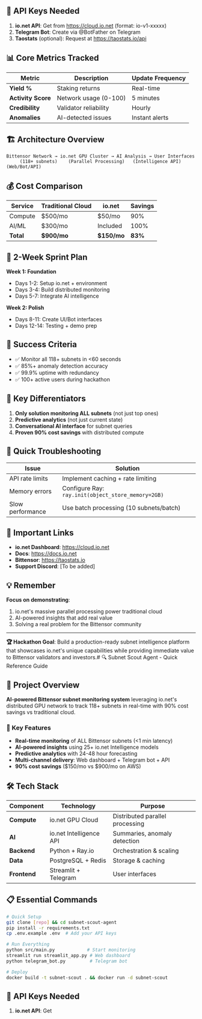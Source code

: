 ## 🔑 API Keys Needed
1. **io.net API**: Get from https://cloud.io.net (format: io-v1-xxxxx)
2. **Telegram Bot**: Create via @BotFather on Telegram
3. **Taostats** (optional): Request at https://taostats.io/api

## 📊 Core Metrics Tracked

| Metric | Description | Update Frequency |
|--------|-------------|------------------|
| **Yield %** | Staking returns | Real-time |
| **Activity Score** | Network usage (0-100) | 5 minutes |
| **Credibility** | Validator reliability | Hourly |
| **Anomalies** | AI-detected issues | Instant alerts |

## 🏗️ Architecture Overview

```
Bittensor Network → io.net GPU Cluster → AI Analysis → User Interfaces
     (118+ subnets)    (Parallel Processing)   (Intelligence API)    (Web/Bot/API)
```

## 💰 Cost Comparison

| Service | Traditional Cloud | io.net | Savings |
|---------|------------------|---------|---------|
| Compute | $500/mo | $50/mo | 90% |
| AI/ML | $300/mo | Included | 100% |
| **Total** | **$900/mo** | **$150/mo** | **83%** |

## 📅 2-Week Sprint Plan

**Week 1: Foundation**
- Days 1-2: Setup io.net + environment
- Days 3-4: Build distributed monitoring
- Days 5-7: Integrate AI intelligence

**Week 2: Polish**
- Days 8-11: Create UI/Bot interfaces
- Days 12-14: Testing + demo prep

## 🎯 Success Criteria
- ✅ Monitor all 118+ subnets in <60 seconds
- ✅ 85%+ anomaly detection accuracy
- ✅ 99.9% uptime with redundancy
- ✅ 100+ active users during hackathon

## 🚨 Key Differentiators
1. **Only solution monitoring ALL subnets** (not just top ones)
2. **Predictive analytics** (not just current state)
3. **Conversational AI interface** for subnet queries
4. **Proven 90% cost savings** with distributed compute

## 📝 Quick Troubleshooting

| Issue | Solution |
|-------|----------|
| API rate limits | Implement caching + rate limiting |
| Memory errors | Configure Ray: `ray.init(object_store_memory=2GB)` |
| Slow performance | Use batch processing (10 subnets/batch) |

## 🔗 Important Links
- **io.net Dashboard**: https://cloud.io.net
- **Docs**: https://docs.io.net
- **Bittensor**: https://taostats.io
- **Support Discord**: [To be added]

## 💡 Remember
**Focus on demonstrating**:
1. io.net's massive parallel processing power
 traditional cloud
3. AI-powered insights that add real value
4. Solving a real problem for the Bittensor community

---

**🏆 Hackathon Goal**: Build a production-ready subnet intelligence platform that showcases io.net's unique capabilities while providing immediate value to Bittensor validators and investors.# 🔍 Subnet Scout Agent - Quick Reference Guide

## 🎯 Project Overview
**AI-powered Bittensor subnet monitoring system** leveraging io.net's distributed GPU network to track 118+ subnets in real-time with 90% cost savings vs traditional cloud.

### 🚀 Key Features
- **Real-time monitoring** of ALL Bittensor subnets (<1 min latency)
- **AI-powered insights** using 25+ io.net Intelligence models
- **Predictive analytics** with 24-48 hour forecasting
- **Multi-channel delivery**: Web dashboard + Telegram bot + API
- **90% cost savings** ($150/mo vs $900/mo on AWS)

## 🛠️ Tech Stack

| Component | Technology | Purpose |
|-----------|------------|---------|
| **Compute** | io.net GPU Cloud | Distributed parallel processing |
| **AI** | io.net Intelligence API | Summaries, anomaly detection |
| **Backend** | Python + Ray.io | Orchestration & scaling |
| **Data** | PostgreSQL + Redis | Storage & caching |
| **Frontend** | Streamlit + Telegram | User interfaces |

## 📋 Essential Commands

```bash
# Quick Setup
git clone [repo] && cd subnet-scout-agent
pip install -r requirements.txt
cp .env.example .env  # Add your API keys

# Run Everything
python src/main.py            # Start monitoring
streamlit run streamlit_app.py # Web dashboard
python telegram_bot.py         # Telegram bot

# Deploy
docker build -t subnet-scout . && docker run -d subnet-scout
```

## 🔑 API Keys Needed
1. **io.net API**: Get